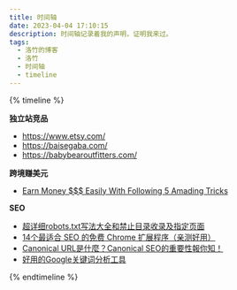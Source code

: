 ```yaml
---
title: 时间轴
date: 2023-04-04 17:10:15
description: 时间轴记录着我的声明，证明我来过。
tags:
  - 洛竹的博客
  - 洛竹
  - 时间轴
  - timeline
---
```


{% timeline %}
<!-- timeline 2023-04-03 -->
**独立站竞品**
- https://www.etsy.com/
- https://baisegaba.com/
- https://babybearoutfitters.com/
<!-- endtimeline -->
<!-- timeline 2023-04-04 -->
**跨境赚美元**
- [Earn Money $$$ Easily With Following 5 Amading Tricks](https://earndoller07.blogspot.com/2023/03/earn-money-easily-with-following-5.html)

**SEO**
- [超详细robots.txt写法大全和禁止目录收录及指定页面](https://blog.csdn.net/sh2018/article/details/121042435)
- [14个最适合 SEO 的免费 Chrome 扩展程序（亲测好用）](https://ahrefs.com/blog/zh/seo-chrome-extensions/)
- [Canonical URL是什麼？Canonical SEO的重要性報你知！](https://welly.tw/serp-rank-optimization/what-is-canonical-url)
- [好用的Google关键词分析工具](https://www.cifnews.com/article/126696)
<!-- endtimeline -->
{% endtimeline %}

